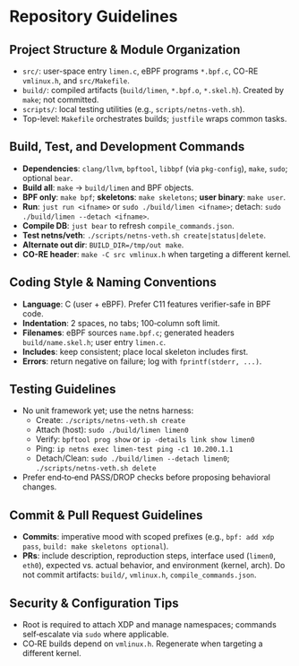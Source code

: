 # Repository Guidelines

## Project Structure & Module Organization
- `src/`: user-space entry `limen.c`, eBPF programs `*.bpf.c`, CO-RE `vmlinux.h`, and `src/Makefile`.
- `build/`: compiled artifacts (`build/limen`, `*.bpf.o`, `*.skel.h`). Created by `make`; not committed.
- `scripts/`: local testing utilities (e.g., `scripts/netns-veth.sh`).
- Top-level: `Makefile` orchestrates builds; `justfile` wraps common tasks.

## Build, Test, and Development Commands
- **Dependencies**: `clang/llvm`, `bpftool`, `libbpf` (via `pkg-config`), `make`, `sudo`; optional `bear`.
- **Build all**: `make` → `build/limen` and BPF objects.
- **BPF only**: `make bpf`; **skeletons**: `make skeletons`; **user binary**: `make user`.
- **Run**: `just run <ifname>` or `sudo ./build/limen <ifname>`; detach: `sudo ./build/limen --detach <ifname>`.
- **Compile DB**: `just bear` to refresh `compile_commands.json`.
- **Test netns/veth**: `./scripts/netns-veth.sh create|status|delete`.
- **Alternate out dir**: `BUILD_DIR=/tmp/out make`.
- **CO-RE header**: `make -C src vmlinux.h` when targeting a different kernel.

## Coding Style & Naming Conventions
- **Language**: C (user + eBPF). Prefer C11 features verifier-safe in BPF code.
- **Indentation**: 2 spaces, no tabs; 100‑column soft limit.
- **Filenames**: eBPF sources `name.bpf.c`; generated headers `build/name.skel.h`; user entry `limen.c`.
- **Includes**: keep consistent; place local skeleton includes first.
- **Errors**: return negative on failure; log with `fprintf(stderr, ...)`.

## Testing Guidelines
- No unit framework yet; use the netns harness:
  - Create: `./scripts/netns-veth.sh create`
  - Attach (host): `sudo ./build/limen limen0`
  - Verify: `bpftool prog show` or `ip -details link show limen0`
  - Ping: `ip netns exec limen-test ping -c1 10.200.1.1`
  - Detach/Clean: `sudo ./build/limen --detach limen0`; `./scripts/netns-veth.sh delete`
- Prefer end‑to‑end PASS/DROP checks before proposing behavioral changes.

## Commit & Pull Request Guidelines
- **Commits**: imperative mood with scoped prefixes (e.g., `bpf: add xdp pass`, `build: make skeletons optional`).
- **PRs**: include description, reproduction steps, interface used (`limen0`, `eth0`), expected vs. actual behavior, and environment (kernel, arch). Do not commit artifacts: `build/`, `vmlinux.h`, `compile_commands.json`.

## Security & Configuration Tips
- Root is required to attach XDP and manage namespaces; commands self‑escalate via `sudo` where applicable.
- CO‑RE builds depend on `vmlinux.h`. Regenerate when targeting a different kernel.

